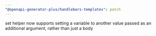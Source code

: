 ```yaml
---
"@openapi-generator-plus/handlebars-templates": patch
---
```


set helper now supports setting a variable to another value passed as an additional argument, rather than just a body
